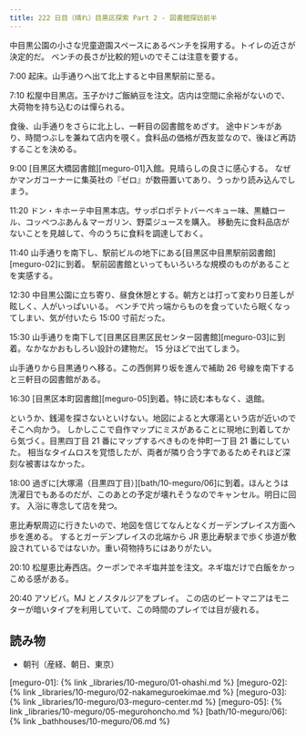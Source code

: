 ```yaml
---
title: 222 日目（晴れ）目黒区探索 Part 2 - 図書館探訪前半
---
```


中目黒公園の小さな児童遊園スペースにあるベンチを採用する。トイレの近さが決定的だ。
ベンチの長さが比較的短いのでそこは注意を要する。

7:00 起床。山手通りへ出て北上すると中目黒駅前に至る。

7:10 松屋中目黒店。玉子かけご飯納豆を注文。店内は空間に余裕がないので、大荷物を持ち込むのは憚られる。

食後、山手通りをさらに北上し、一軒目の図書館をめざす。
途中ドンキがあり、時間つぶしを兼ねて店内を覗く。食料品の価格が西友並なので、後ほど再訪することを決める。

9:00 [目黒区大橋図書館][meguro-01]入館。見晴らしの良さに感心する。
なぜかマンガコーナーに集英社の『ゼロ』が数冊置いてあり、うっかり読み込んでしまう。

11:20 ドン・キホーテ中目黒本店。サッポロポテトバーベキュー味、黒糖ロール、コッペつぶあん＆マーガリン、野菜ジュースを購入。
移動先に食料品店がないことを見越して、今のうちに食料を調達しておく。

11:40 山手通りを南下し、駅前ビルの地下にある[目黒区中目黒駅前図書館][meguro-02]に到着。
駅前図書館といってもいろいろな規模のものがあることを実感する。

12:30 中目黒公園に立ち寄り、昼食休憩とする。朝方とは打って変わり日差しが眩しく、人がいっぱいいる。
ベンチで片っ端からものを食っていたら眠くなってしまい、気が付いたら 15:00 寸前だった。

15:30 山手通りを南下して[目黒区目黒区民センター図書館][meguro-03]に到着。なかなかおもしろい設計の建物だ。
15 分ほどで出てしまう。

山手通りから目黒通りへ移る。この西側昇り坂を進んで補助 26 号線を南下すると三軒目の図書館がある。

16:30 [目黒区本町図書館][meguro-05]到着。特に読む本もなく、退館。

というか、銭湯を探さないといけない。地図によると大塚湯という店が近いのでそこへ向かう。
しかしここで自作マップにミスがあることに現地に到着してから気づく。目黒四丁目 21 番にマップするべきものを仲町一丁目 21 番にしていた。
相当なタイムロスを覚悟したが、両者が隣り合う字であるためそれほど深刻な被害はなかった。

18:00 過ぎに[大塚湯（目黒四丁目）][bath/10-meguro/06]に到着。ほんとうは洗濯日でもあるのだが、このあとの予定が壊れそうなのでキャンセル。明日に回す。
入浴に専念して店を発つ。

恵比寿駅周辺に行きたいので、地図を信じてなんとなくガーデンプレイス方面へ歩を進める。
するとガーデンプレイスの北端から JR 恵比寿駅まで歩く歩道が敷設されているではないか。重い荷物持ちにはありがたい。

20:10 松屋恵比寿西店。クーポンでネギ塩丼並を注文。ネギ塩だけで白飯をかっこめる感がある。

20:40 アソビバ。MJ とノスタルジアをプレイ。
この店のビートマニアはモニターが暗いタイプを利用していて、この時間のプレイでは目が疲れる。

## 読み物

* 朝刊（産経、朝日、東京）

[meguro-01]: {% link _libraries/10-meguro/01-ohashi.md %}
[meguro-02]: {% link _libraries/10-meguro/02-nakameguroekimae.md %}
[meguro-03]: {% link _libraries/10-meguro/03-meguro-center.md %}
[meguro-05]: {% link _libraries/10-meguro/05-megurohoncho.md %}
[bath/10-meguro/06]: {% link _bathhouses/10-meguro/06.md %}
